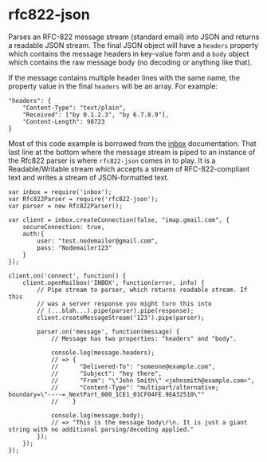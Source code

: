 rfc822-json
===========
Parses an RFC-822 message stream (standard email) into JSON and returns a
readable JSON stream. The final JSON object will have a `headers` property
which contains the message headers in key-value form and a `body` object
which contains the raw message body (no decoding or anything like that).

If the message contains multiple header lines with the same name, the property
value in the final `headers` will be an array. For example:

    "headers": {
        "Content-Type": "text/plain",
        "Received": ["by 0.1.2.3", "by 6.7.8.9"],
        "Content-Length": 98723
    }


Most of this code example is borrowed from the
[inbox](https://github.com/andris9/inbox) documentation. That last line at
the bottom where the message stream is piped to an instance of the Rfc822
parser is where `rfc822-json` comes in to play. It is a Readable/Writable
stream which accepts a stream of RFC-822-compliant text and writes a stream
of JSON-formatted text.

    var inbox = require('inbox');
    var Rfc822Parser = require('rfc822-json');
    var parser = new Rfc822Parser();

    var client = inbox.createConnection(false, "imap.gmail.com", {
        secureConnection: true,
        auth:{
            user: "test.nodemailer@gmail.com",
            pass: "Nodemailer123"
        }
    });

    client.on('connect', function() {
        client.openMailbox('INBOX', function(error, info) {
            // Pipe stream to parser, which returns readable stream. If this
            // was a server response you might turn this into
            // (...blah...).pipe(parser).pipe(response);
            client.createMessageStream('123').pipe(parser);

            parser.on('message', function(message) {
                // Message has two properties: "headers" and "body".

                console.log(message.headers);
                // => {
                //      "Delivered-To": "someone@example.com",
                //      "Subject": "hey there",
                //      "From": "\"John Smith\" <johnsmith@example.com>",
                //      "Content-Type": "multipart/alternative; boundary=\"----=_NextPart_000_1CE1_01CF04FE.9EA32510\""
                //    }

                console.log(message.body);
                // => "This is the message body\r\n. It is just a giant string with no additional parsing/decoding applied."
            });
        });
    });
